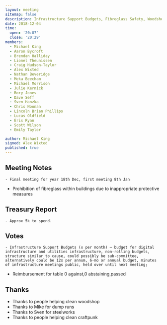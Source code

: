 ```yaml
---
layout: meeting
sitemap: false
description: Infrastructure Support Budgets, Fibreglass Safety, Woodshop Cleanup.
date: 2018-12-04
time:
  open: '20:07'
  close: '20:29'
members:
  - Michael King
  - Aaron Bycroft
  - Brendan Halliday
  - Lionel Theunissen
  - Craig Hudson-Taylor
  - Alex Wixted
  - Nathan Beveridge
  - Meka Beecham
  - Michael Morrison
  - Julie Kernick
  - Rory Jones
  - Dave Seff
  - Sven Hanzka
  - Chris Noonan
  - Lincoln Brian Phillips
  - Lucas Oldfield
  - Eris Ryan
  - Scott Wilson
  - Emily Taylor

author: Michael King
signed: Alex Wixted
published: true
---
```


## Meeting Notes
	- Final meeting for year 18th Dec, first meeting 8th Jan
  - Prohibition of fibreglass within buildings due to inappropriate protective measures

## Treasury Report
 	- Approx 5k to spend.

## Votes
	- Infrastructure Support Budgets (x per month) – budget for digital infrastructure and utilities infrastructure, non-rolling budgets, structure similar to cause, could possibly be sub-committee, alternatively could be 12x per annum, 6-mo or annual budget, minutes of infrastructure meetings public, held over until next meeting; 
  - Reimbursement for table 0 against,0 abstaining,passed

## Thanks
  - Thanks to people helping clean woodshop
  - Thanks to Mike for dump runs
  - Thanks to Sven for steelworks
  - Thanks to people helping clean craftpunk
